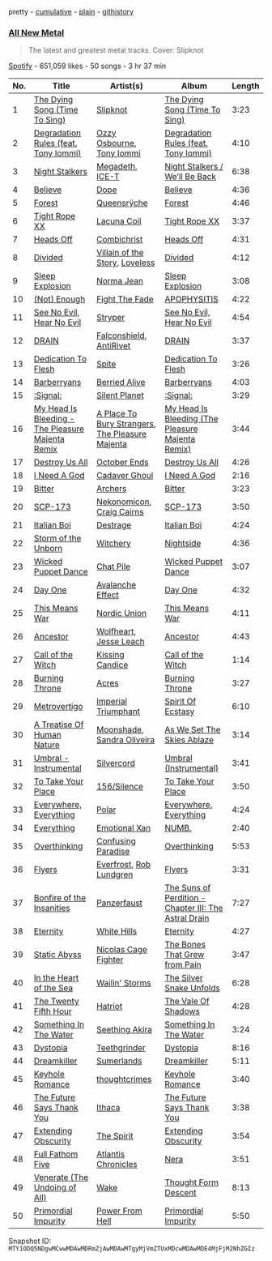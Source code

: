 pretty - [cumulative](/playlists/cumulative/37i9dQZF1DX5J7FIl4q56G.md) - [plain](/playlists/plain/37i9dQZF1DX5J7FIl4q56G) - [githistory](https://github.githistory.xyz/mackorone/spotify-playlist-archive/blob/main/playlists/plain/37i9dQZF1DX5J7FIl4q56G)

### [All New Metal](https://open.spotify.com/playlist/37i9dQZF1DX5J7FIl4q56G)

> The latest and greatest metal tracks\. Cover: Slipknot

[Spotify](https://open.spotify.com/user/spotify) - 651,059 likes - 50 songs - 3 hr 37 min

| No. | Title | Artist(s) | Album | Length |
|---|---|---|---|---|
| 1 | [The Dying Song \(Time To Sing\)](https://open.spotify.com/track/5Lqk8Z6MnfIyeTchmMaPEG) | [Slipknot](https://open.spotify.com/artist/05fG473iIaoy82BF1aGhL8) | [The Dying Song \(Time To Sing\)](https://open.spotify.com/album/1orsA4z63mo1Rp1WUxNRj8) | 3:23 |
| 2 | [Degradation Rules \(feat\. Tony Iommi\)](https://open.spotify.com/track/0f8Pt4d2M5MVdrg5PWRAQW) | [Ozzy Osbourne](https://open.spotify.com/artist/6ZLTlhejhndI4Rh53vYhrY), [Tony Iommi](https://open.spotify.com/artist/7iA7uWUkWLpapsaaqmzRQV) | [Degradation Rules \(feat\. Tony Iommi\)](https://open.spotify.com/album/7KlSuUcCKAJlrzWESm9jjq) | 4:10 |
| 3 | [Night Stalkers](https://open.spotify.com/track/27uMsh4uGnICXv12WQd4fN) | [Megadeth](https://open.spotify.com/artist/1Yox196W7bzVNZI7RBaPnf), [ICE\-T](https://open.spotify.com/artist/0eGh2jSWPBX5GuqIHoZJZG) | [Night Stalkers / We’ll Be Back](https://open.spotify.com/album/7E23y6lreAy6VWsxTnFx4s) | 6:38 |
| 4 | [Believe](https://open.spotify.com/track/5uLekx5vq0kEw9NR8k33f6) | [Dope](https://open.spotify.com/artist/7fWgqc4HJi3pcHhK8hKg2p) | [Believe](https://open.spotify.com/album/0zDSGyLShEvz9xjD7OhlK9) | 4:36 |
| 5 | [Forest](https://open.spotify.com/track/45kKa2PfTXSBMa26k96fdn) | [Queensrÿche](https://open.spotify.com/artist/2OgUPVlWYgGBGMefZgGvCO) | [Forest](https://open.spotify.com/album/3K6d4oxrjKbwh1Xasm02YE) | 4:46 |
| 6 | [Tight Rope XX](https://open.spotify.com/track/2ONKSAWBw6R4lwgzcpx8l7) | [Lacuna Coil](https://open.spotify.com/artist/4OAddazJM576euUnFSvXSL) | [Tight Rope XX](https://open.spotify.com/album/7l8G0xgVOBgfYTYDrqmL4D) | 3:37 |
| 7 | [Heads Off](https://open.spotify.com/track/1eBYArl3XK56nWoARa5KYy) | [Combichrist](https://open.spotify.com/artist/5556RAgwP70PnXbaUTGNbR) | [Heads Off](https://open.spotify.com/album/3okB1Cp9n0bKsUcjXWu3gu) | 4:31 |
| 8 | [Divided](https://open.spotify.com/track/4X5wQ6IHdm37cOR7ZBBozz) | [Villain of the Story](https://open.spotify.com/artist/28XopU8Uw6D6Wl7rIgCVNE), [Loveless](https://open.spotify.com/artist/1MP7xlABJ13LtmHfG77SCJ) | [Divided](https://open.spotify.com/album/1BTfhcdGakBLSOOHejwqnT) | 4:12 |
| 9 | [Sleep Explosion](https://open.spotify.com/track/6d5E1s1aQkiTZP4RXXJCFF) | [Norma Jean](https://open.spotify.com/artist/55b0Gfm53udtGBs8mmNXrH) | [Sleep Explosion](https://open.spotify.com/album/6ZDPPNNkfTU9D0W0vabKGi) | 3:08 |
| 10 | [\(Not\) Enough](https://open.spotify.com/track/65jOD2RMAErYoB1rGUOoLz) | [Fight The Fade](https://open.spotify.com/artist/5byg90wTxATnhB6kK253DF) | [APOPHYSITIS](https://open.spotify.com/album/4n1Y8Djpo0xnuhuPWcKYbR) | 4:22 |
| 11 | [See No Evil, Hear No Evil](https://open.spotify.com/track/7A61G3HRgUWZJEgcuS05n6) | [Stryper](https://open.spotify.com/artist/6lE1ly8K8H7u8k2ej2plvv) | [See No Evil, Hear No Evil](https://open.spotify.com/album/1h0WWO7QEbyIztxbalxp23) | 4:54 |
| 12 | [DRAIN](https://open.spotify.com/track/4B6ttDdrG5vwDQijfyHbhY) | [Falconshield](https://open.spotify.com/artist/1E7ix1oyCsdQgMw6Q3w7xT), [AntiRivet](https://open.spotify.com/artist/69W522rYLzVgNClxqPMqer) | [DRAIN](https://open.spotify.com/album/2OVGHmuZxuLwN9s8hpVDjk) | 3:37 |
| 13 | [Dedication To Flesh](https://open.spotify.com/track/6EzwqSbVFo4lC5yF0P4FXs) | [Spite](https://open.spotify.com/artist/2DynE7m1BMVl4hQMvCXXq0) | [Dedication To Flesh](https://open.spotify.com/album/5mmoO045HsspNjifkhNmmZ) | 3:26 |
| 14 | [Barberryans](https://open.spotify.com/track/4EQF3NftgNsIOQxtKLAmEB) | [Berried Alive](https://open.spotify.com/artist/0gZTdTYGI2ABqOENQ31u5e) | [Barberryans](https://open.spotify.com/album/4pitfRktK2odzFCkRk6kkG) | 4:03 |
| 15 | [:Signal:](https://open.spotify.com/track/4St47VFpw5X3g01SLNNUL2) | [Silent Planet](https://open.spotify.com/artist/0JGTiwfinlCuANGu4Gq2XU) | [:Signal:](https://open.spotify.com/album/1QH4f4Nh1LRSK6KaPZBUmp) | 3:29 |
| 16 | [My Head Is Bleeding \- The Pleasure Majenta Remix](https://open.spotify.com/track/7sc3vGR9L9rstA95DvqnJy) | [A Place To Bury Strangers](https://open.spotify.com/artist/3kx1S2P2Qq3a9bG4DGsAjR), [The Pleasure Majenta](https://open.spotify.com/artist/3rZkKhXMBzGrtrhnUBw9C8) | [My Head Is Bleeding \(The Pleasure Majenta Remix\)](https://open.spotify.com/album/1cjrXC7k0gnNXHDvNQVHSL) | 3:44 |
| 17 | [Destroy Us All](https://open.spotify.com/track/1trTYFVcCIy1jrVISOEKrp) | [October Ends](https://open.spotify.com/artist/4j7vAPWYV5yRdX8CnSq0Jc) | [Destroy Us All](https://open.spotify.com/album/6IfPAtBr7R4RG5ZduMMImC) | 4:26 |
| 18 | [I Need A God](https://open.spotify.com/track/3UOMwl1KT4ILnCdW47htTm) | [Cadaver Ghoul](https://open.spotify.com/artist/5apVcEELJhc2IUYWgklfsx) | [I Need A God](https://open.spotify.com/album/1MB1alyGxAFeSKsQkIqpbM) | 2:16 |
| 19 | [Bitter](https://open.spotify.com/track/27OiBiyR4jnErJRdErnl0G) | [Archers](https://open.spotify.com/artist/5aJJUTEzIbxdogCW6Qpire) | [Bitter](https://open.spotify.com/album/0TG3HSKyIxY7fL82OFuwU1) | 3:23 |
| 20 | [SCP\-173](https://open.spotify.com/track/6ifc8lL04lAEpXB8TtYmZc) | [Nekonomicon](https://open.spotify.com/artist/0LRsDKh8RR88ZyqNDw52hB), [Craig Cairns](https://open.spotify.com/artist/6iMoj5iPi4sUkBspHLJ4wK) | [SCP\-173](https://open.spotify.com/album/70MHh4LQuIfstryZ1aCqmw) | 3:50 |
| 21 | [Italian Boi](https://open.spotify.com/track/68CmeHN4IVdS7hmxt7zXql) | [Destrage](https://open.spotify.com/artist/4aOJwHpU6TcuhC4QKNn8MS) | [Italian Boi](https://open.spotify.com/album/3CWrndrNXOIl7sR5VTf2e1) | 4:24 |
| 22 | [Storm of the Unborn](https://open.spotify.com/track/7e3PimAqFHHPUfSnUPBQpm) | [Witchery](https://open.spotify.com/artist/0ucuxyPTAHv0TPkA1WBV10) | [Nightside](https://open.spotify.com/album/1Hze01XTrDnC0mwUzNrdFz) | 4:36 |
| 23 | [Wicked Puppet Dance](https://open.spotify.com/track/6duh31fsZxfjCDf0iuzTtF) | [Chat Pile](https://open.spotify.com/artist/4yRSUmhuSJ3KcIMljdh4fH) | [Wicked Puppet Dance](https://open.spotify.com/album/2ZNQvsNA3TnS1lV1YJXV7X) | 3:07 |
| 24 | [Day One](https://open.spotify.com/track/0hG8zv8V3CAIx8Hud0c46z) | [Avalanche Effect](https://open.spotify.com/artist/1lhzMZn54qAGcj8hdoMCCb) | [Day One](https://open.spotify.com/album/0R0odwfRh10a2dWPwVGUHI) | 4:32 |
| 25 | [This Means War](https://open.spotify.com/track/4sG4RlzgSQr6EnTCb1VPjD) | [Nordic Union](https://open.spotify.com/artist/7JGoXMYBPyLNwcQwc2N2Tu) | [This Means War](https://open.spotify.com/album/6zpeWiY8U1Zj2Zv3MeFE18) | 4:11 |
| 26 | [Ancestor](https://open.spotify.com/track/3esPbOa0aIQbEbxDAnYSnO) | [Wolfheart](https://open.spotify.com/artist/11EAP8MX0cfrW9lzkK424H), [Jesse Leach](https://open.spotify.com/artist/1Lwi01HS3nSZxM9u9zr3CT) | [Ancestor](https://open.spotify.com/album/7fdV64GdS4DaWwr8TBL4Ku) | 4:43 |
| 27 | [Call of the Witch](https://open.spotify.com/track/5THPCPokg7K1oN9VkT10nl) | [Kissing Candice](https://open.spotify.com/artist/2yt3OhRpNY6eVWDoJUlwjS) | [Call of the Witch](https://open.spotify.com/album/10FJOcVWSolAkejeUxpPSA) | 1:14 |
| 28 | [Burning Throne](https://open.spotify.com/track/1GfayPeLaA9SNRp5kGG5b6) | [Acres](https://open.spotify.com/artist/3y43zXffnLmhyQD1K4QCmD) | [Burning Throne](https://open.spotify.com/album/7banxw62PIcV3P4My3qr3k) | 3:27 |
| 29 | [Metrovertigo](https://open.spotify.com/track/49KUUjxWwPtyNL4Zx4713C) | [Imperial Triumphant](https://open.spotify.com/artist/5zvMklMSTgoGUS9Un5domO) | [Spirit Of Ecstasy](https://open.spotify.com/album/1ndGwkfVOx1WpPGluiOEl9) | 6:10 |
| 30 | [A Treatise Of Human Nature](https://open.spotify.com/track/4f9wZnCSBGGWZtu5d2ewLq) | [Moonshade](https://open.spotify.com/artist/4K8ETf2R1Gs7fz5y21CTTN), [Sandra Oliveira](https://open.spotify.com/artist/2ncoyqmXEVSYUk7KON8ubM) | [As We Set The Skies Ablaze](https://open.spotify.com/album/1y4HmKB1cudGKzuPs7nrdi) | 3:14 |
| 31 | [Umbral \- Instrumental](https://open.spotify.com/track/1PFOPxlckua6UsZBTLBoUf) | [Silvercord](https://open.spotify.com/artist/311LbrHqgLeWeraZje031F) | [Umbral \(Instrumental\)](https://open.spotify.com/album/5PmH2qOPPbMxi2OQgRwKRY) | 3:41 |
| 32 | [To Take Your Place](https://open.spotify.com/track/00WMjiC2DB4d5ueyczHrSh) | [156/Silence](https://open.spotify.com/artist/2qXHYRTtZytxMMfO9pW1V9) | [To Take Your Place](https://open.spotify.com/album/3F0MYgT15lMZ61C2vLWHjC) | 3:50 |
| 33 | [Everywhere, Everything](https://open.spotify.com/track/3ik49lafnun1Myr6iYtHhy) | [Polar](https://open.spotify.com/artist/6eby39yemH7FjGVwJID1Tw) | [Everywhere, Everything](https://open.spotify.com/album/63J3uY93GY219snZZcHu11) | 4:24 |
| 34 | [Everything](https://open.spotify.com/track/1qT9207MVx5myjKSndCOEh) | [Emotional Xan](https://open.spotify.com/artist/7e0N8MfEExKYRzY4T96xii) | [NUMB.](https://open.spotify.com/album/2ouZmovIaJNcZZikEcj5I0) | 2:40 |
| 35 | [Overthinking](https://open.spotify.com/track/56axNQM7VZgDXhBlzi3TRY) | [Confusing Paradise](https://open.spotify.com/artist/0oGmw2T01mqZSJbFQcigp0) | [Overthinking](https://open.spotify.com/album/4qWpkwrwhUVE7RiQkgWIfN) | 5:53 |
| 36 | [Flyers](https://open.spotify.com/track/4TNX2Pz40n1x8RwG7SQSDl) | [Everfrost](https://open.spotify.com/artist/5B1Qp4Yh7JRg7EdYhE5VZC), [Rob Lundgren](https://open.spotify.com/artist/3CXPg5iixXzuMX1RUhd7Ni) | [Flyers](https://open.spotify.com/album/4YlLbxpvUoKlF9mYSTpoEN) | 3:31 |
| 37 | [Bonfire of the Insanities](https://open.spotify.com/track/7K0XJv8Jdi0fOEjDFl2QDb) | [Panzerfaust](https://open.spotify.com/artist/39THyu7mxjdqTKk4zHGjrb) | [The Suns of Perdition \- Chapter III: The Astral Drain](https://open.spotify.com/album/5yRdeq8bd6UnAEFcBGj7kT) | 7:27 |
| 38 | [Eternity](https://open.spotify.com/track/5InOSItsuO2kwspRTvuQOE) | [White Hills](https://open.spotify.com/artist/0ttvGAnfEC6KZLrljUdIyX) | [Eternity](https://open.spotify.com/album/3e8nI8wAeOVfH0cVYbgwdy) | 4:27 |
| 39 | [Static Abyss](https://open.spotify.com/track/7uovzMDpYCrhVd9EtXWDHQ) | [Nicolas Cage Fighter](https://open.spotify.com/artist/4JkTiXry8oQXwcOmEdqAPl) | [The Bones That Grew from Pain](https://open.spotify.com/album/7GzN1P1QFtMNIp3p6ZQEFe) | 3:47 |
| 40 | [In the Heart of the Sea](https://open.spotify.com/track/5EWYUyqizTsqyyCMaP8DoJ) | [Wailin' Storms](https://open.spotify.com/artist/2e1J5JQpROgSuT7RcsUbZ2) | [The Silver Snake Unfolds](https://open.spotify.com/album/0ogDvvsaHX1aOsNn7Rl0w6) | 6:28 |
| 41 | [The Twenty Fifth Hour](https://open.spotify.com/track/7HNOOq3MS0jgMXH3tFSUEU) | [Hatriot](https://open.spotify.com/artist/7mDUXpqtYFG7g9bJsvaZEh) | [The Vale Of Shadows](https://open.spotify.com/album/2E5sRRRmh8HXMaJ1wu80em) | 4:28 |
| 42 | [Something In The Water](https://open.spotify.com/track/4NyLEgDrsgMkNvuqLVXjev) | [Seething Akira](https://open.spotify.com/artist/6UxRNE2TDlQP0GFEGJyvSQ) | [Something In The Water](https://open.spotify.com/album/46xPAPAi2NQQ4q7H9tzsHl) | 3:24 |
| 43 | [Dystopia](https://open.spotify.com/track/6hba7MjhZ92bbxv1heDk5H) | [Teethgrinder](https://open.spotify.com/artist/0J9eNWKbu2RTQ5bcQ0eJS6) | [Dystopia](https://open.spotify.com/album/3DUKY2j6ymhvYwjqnYRwu5) | 8:16 |
| 44 | [Dreamkiller](https://open.spotify.com/track/5z0Y6jwTDwH6YbhH0DLWRR) | [Sumerlands](https://open.spotify.com/artist/5rASExwQQilVMuKmaOV2eW) | [Dreamkiller](https://open.spotify.com/album/7p3f8b0cCBnrHmP7VpGZgw) | 5:11 |
| 45 | [Keyhole Romance](https://open.spotify.com/track/1dlfy7PdZE2MlHCVMgu1jd) | [thoughtcrimes](https://open.spotify.com/artist/7xJ6tFnLODDMEhhlj6ftop) | [Keyhole Romance](https://open.spotify.com/album/29b0LofzQ5LJwvhx9orzoN) | 3:40 |
| 46 | [The Future Says Thank You](https://open.spotify.com/track/3f4yp4DitEYXVsB8e0Fvfb) | [Ithaca](https://open.spotify.com/artist/7HIvrtPrTTxXrBeJkiRj8x) | [The Future Says Thank You](https://open.spotify.com/album/1cp5LGXmohuveD6yAsyP54) | 3:38 |
| 47 | [Extending Obscurity](https://open.spotify.com/track/5DpmC9LG2152tAodIgFFRK) | [The Spirit](https://open.spotify.com/artist/1KLoISkEyIEt9Q6xMB83Ah) | [Extending Obscurity](https://open.spotify.com/album/2fbegWCx4Evi0U8OWLDkb0) | 3:54 |
| 48 | [Full Fathom Five](https://open.spotify.com/track/2zBmWfRbtON2JgjwAVHorP) | [Atlantis Chronicles](https://open.spotify.com/artist/2yQwuvF6qxv98dqMrZ8iTm) | [Nera](https://open.spotify.com/album/7lxj95PeLr0SAQtSTNJxQH) | 3:51 |
| 49 | [Venerate \(The Undoing of All\)](https://open.spotify.com/track/5Ps564pDdgWs1dOGbYCHxr) | [Wake](https://open.spotify.com/artist/3eI8VStKilt8Wb2R4AD4vh) | [Thought Form Descent](https://open.spotify.com/album/7EjCMFid4UoMFYxsJMs020) | 8:13 |
| 50 | [Primordial Impurity](https://open.spotify.com/track/5XAXDgitClxUGCmmr7JvRL) | [Power From Hell](https://open.spotify.com/artist/1LC9G5jqosufT48QBBqwl7) | [Primordial Impurity](https://open.spotify.com/album/2n9YAXDHwepVtHak5N9s1E) | 5:50 |

Snapshot ID: `MTY1ODQ5NDgwMCwwMDAwMDRmZjAwMDAwMTgyMjVmZTUxMDcwMDAwMDE4MjFjM2NhZGIz`
